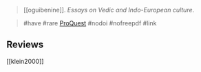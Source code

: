 > [[oguibenine]]. *Essays on Vedic and Indo-European culture*.

> #have #rare 
> [ProQuest](https://www.proquest.com/docview/217129007) #nodoi #nofreepdf 
> #link 

## Reviews
[[klein2000]]
